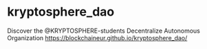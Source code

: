 # kryptosphere_dao
Discover the @KRYPTOSPHERE-students Decentralize Autonomous Organization
https://blockchaineur.github.io/kryptosphere_dao/
